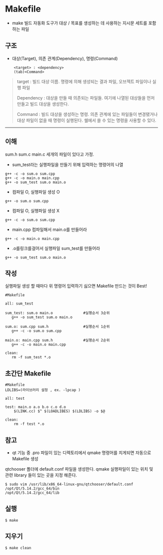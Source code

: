 # Makefile
 * make 빌드 자동화 도구가 대상 / 목표를 생성하는 데 사용하는 지시문 세트를 포함하는 파일
 
  
 ## 구조  
 * 대상(Target), 의존 관계(Dependency), 명령(Command)
 
```
    <target> : <dependency>
    (tab)<Command>
```

> target : 빌드 대상 이름. 명령에 의해 생성되는 결과 파일, 오브젝트 파일이나 실행 파일
>
> Dependency : 대상을 만들 때 의존되는 파일들. 여기에 나열된 대상들을 먼저 만들고 빌드 대상을 생성한다.
>
> Command : 빌드 대상을 생성하는 명령. 의존 관계에 있는 파일들이 변경됐거나 대상 파일이 없을 때 명령이 실행된다. 쉘에서 쓸 수 있는 명령을 사용할 수 있다.

 ***
 
 ## 이해

sum.h  sum.c  main.c 세개의 파일이 있다고 가정.

* sum_test라는 실행파일을 만들기 위해 입력하는 명령어의 나열
```
g++ -c -o sum.o sum.cpp
g++ -c -o main.o main.cpp
g++ -o sum_test sum.o main.o
```

  * 컴파일 O, 실행파일 생성 O
```
g++ -o sum.o sum.cpp
```

  * 컴파일 O, 실행파일 생성 X
```
g++ -c -o sum.o sum.cpp
```

  * main.cpp 컴파일해서 main.o를 만들어라
```
g++ -c -o main.o main.cpp
```

  * .o를링크를걸어서 실행파일 sum_test를 만들어라
```
g++ -o sum_test sum.o main.o
```

 ## 작성
 
 실행파일 생성 할 때마다 위 명령어 입력하기 싫으면 Makefile 만드는 것이 Best!
 ```
 #Makefile
 
 all: sum_test

sum_test: sum.o main.o              #실행순서 3순위
	g++ -o sum_test sum.o main.o

sum.o: sum.cpp sum.h                #실행순서 1순위
	g++ -c -o sum.o sum.cpp

main.o: main.cpp sum.h              #실행순서 2순위
	g++ -c -o main.o main.cpp

clean:
	rm -f sum_test *.o
  ```

## 초간단 Makefile

```
#Makefile
LDLIBS=(라이브러리 설정 , ex. -lpcap )

all: test

test: main.o a.o b.o c.o d.o
	$(LINK.cc) $^ $(LOADLIBES) $(LDLIBS) -o $@

clean:
	rm -f test *.o

```

## 참고
* qt 기능 중 .pro 파일이 있는 디렉토리에서 qmake 명령어를 치게되면 자동으로 Makefile 생성

qtchooser 폴더에 default.conf 파일을 생성한다.
qmake 실행파일이 있는 위치 및 관련 library 들이 있는 곳을 지정 해준다.
```
$ sudo vim /usr/lib/x86_64-linux-gnu/qtchooser/default.conf
/opt/Qt/5.14.2/gcc_64/bin
/opt/Qt/5.14.2/gcc_64/lib
```

## 실행

```
$ make
```

## 지우기
```
$ make clean
```
